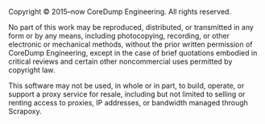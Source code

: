 Copyright © 2015–now CoreDump Engineering. All rights reserved.

No part of this work may be reproduced, distributed, or transmitted
in any form or by any means, including photocopying, recording,
or other electronic or mechanical methods, without the prior written
permission of CoreDump Engineering, except in the case of brief
quotations embodied in critical reviews and certain other noncommercial
uses permitted by copyright law.

This software may not be used, in whole or in part, to build, operate,
or support a proxy service for resale, including but not limited to
selling or renting access to proxies, IP addresses, or bandwidth
managed through Scrapoxy.